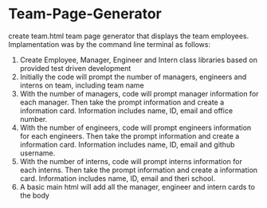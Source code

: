 # Team-Page-Generator
create team.html team page generator that displays the team employees.  Implamentation was by the command line terminal as follows:
1. Create Employee, Manager, Engineer and Intern class libraries based on provided test driven development
2. Initially the code will prompt the number of managers, engineers and interns on team, including team name
3. With the number of managers, code will prompt manager information for each manager.  Then take the prompt information and create a information card.  Information includes name, ID, email and office number.
4. With the number of engineers, code will prompt engineers information for each engineers.  Then take the prompt information and create a information card.  Information includes name, ID, email and github username.
5. With the number of interns, code will prompt interns information for each interns.  Then take the prompt information and create a information card.  Information includes name, ID, email and theri school.
6. A basic main html will add all the manager, engineer and intern cards to the body